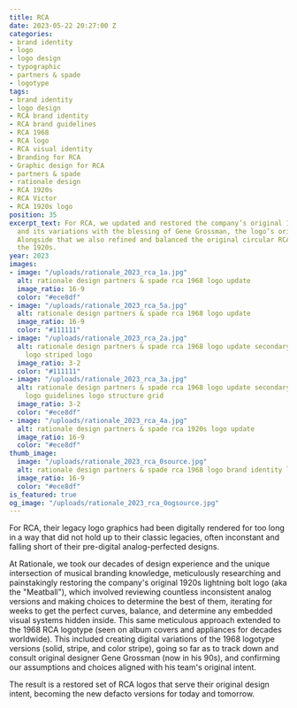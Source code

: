 ```yaml
---
title: RCA
date: 2023-05-22 20:27:00 Z
categories:
- brand identity
- logo
- logo design
- typographic
- partners & spade
- logotype
tags:
- brand identity
- logo design
- RCA brand identity
- RCA brand guidelines
- RCA 1968
- RCA logo
- RCA visual identity
- Branding for RCA
- Graphic design for RCA
- partners & spade
- rationale design
- RCA 1920s
- RCA Victor
- RCA 1920s logo
position: 35
excerpt_text: For RCA, we updated and restored the company’s original 1968 logotype
  and its variations with the blessing of Gene Grossman, the logo’s original designer.
  Alongside that we also refined and balanced the original circular RCA logo from
  the 1920s.
year: 2023
images:
- image: "/uploads/rationale_2023_rca_1a.jpg"
  alt: rationale design partners & spade rca 1968 logo update
  image_ratio: 16-9
  color: "#ece8df"
- image: "/uploads/rationale_2023_rca_5a.jpg"
  alt: rationale design partners & spade rca 1968 logo update
  image_ratio: 16-9
  color: "#111111"
- image: "/uploads/rationale_2023_rca_2a.jpg"
  alt: rationale design partners & spade rca 1968 logo update secondary logos stroke
    logo striped logo
  image_ratio: 3-2
  color: "#111111"
- image: "/uploads/rationale_2023_rca_3a.jpg"
  alt: rationale design partners & spade rca 1968 logo update secondary logos stroke
    logo guidelines logo structure grid
  image_ratio: 3-2
  color: "#ece8df"
- image: "/uploads/rationale_2023_rca_4a.jpg"
  alt: rationale design partners & spade rca 1920s logo update
  image_ratio: 16-9
  color: "#ece8df"
thumb_image:
  image: "/uploads/rationale_2023_rca_0source.jpg"
  alt: rationale design partners & spade rca 1968 logo brand identity logotype
  image_ratio: 16-9
  color: "#ece8df"
is_featured: true
og_image: "/uploads/rationale_2023_rca_0ogsource.jpg"
---
```


For RCA, their legacy logo graphics had been digitally rendered for too long in a way that did not hold up to their classic legacies, often inconstant and falling short of their pre-digital analog-perfected designs. 

At Rationale, we took our decades of design experience and the unique intersection of musical branding knowledge, meticulously researching and painstakingly restoring the company's original 1920s lightning bolt logo (aka the "Meatball"), which involved reviewing countless inconsistent analog versions and making choices to determine the best of them, iterating for weeks to get the perfect curves, balance, and determine any embedded visual systems hidden inside. This same meticulous approach extended to the 1968 RCA logotype (seen on album covers and appliances for decades worldwide). This included creating digital variations of the 1968 logotype versions (solid, stripe, and color stripe), going so far as to track down and consult original designer Gene Grossman (now in his 90s), and confirming our assumptions and choices aligned with his team's original intent. 

The result is a restored set of RCA logos that serve their original design intent, becoming the new defacto versions for today and tomorrow.